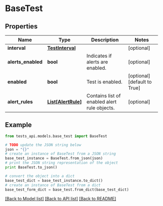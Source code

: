 # BaseTest


## Properties
Name | Type | Description | Notes
------------ | ------------- | ------------- | -------------
**interval** | [**TestInterval**](TestInterval.md) |  | [optional] 
**alerts_enabled** | **bool** | Indicates if alerts are enabled. | [optional] 
**enabled** | **bool** | Test is enabled. | [optional] [default to True]
**alert_rules** | [**List[AlertRule]**](AlertRule.md) | Contains list of enabled alert rule objects. | [optional] 

## Example

```python
from tests_api.models.base_test import BaseTest

# TODO update the JSON string below
json = "{}"
# create an instance of BaseTest from a JSON string
base_test_instance = BaseTest.from_json(json)
# print the JSON string representation of the object
print BaseTest.to_json()

# convert the object into a dict
base_test_dict = base_test_instance.to_dict()
# create an instance of BaseTest from a dict
base_test_form_dict = base_test.from_dict(base_test_dict)
```
[[Back to Model list]](../README.md#documentation-for-models) [[Back to API list]](../README.md#documentation-for-api-endpoints) [[Back to README]](../README.md)


